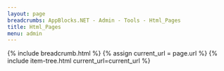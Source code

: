 ```yaml
---
layout: page
breadcrumbs: AppBlocks.NET - Admin - Tools - Html_Pages
title: Html_Pages
menu: admin
---
```

{% include breadcrumb.html %}
{% assign current_url = page.url %}
{% include item-tree.html current_url=current_url %}

